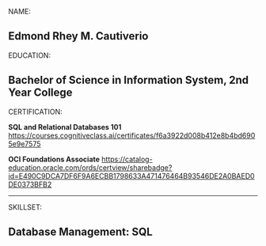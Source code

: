NAME:

Edmond Rhey M. Cautiverio
----------------------------------------------------------
EDUCATION:

Bachelor of Science in Information System, 2nd Year College
------------------------------------------------------------
CERTIFICATION:

**SQL and Relational Databases 101**
https://courses.cognitiveclass.ai/certificates/f6a3922d008b412e8b4bd6905e9e7575

**OCI Foundations Associate**
https://catalog-education.oracle.com/ords/certview/sharebadge?id=E490C9DCA7DF6F9A6ECBB1798633A471476464B93546DE2A0BAED0DE0373BFB2

--------------------------------------------------------------
SKILLSET:

Database Management: SQL
--------------------------------------------------------------
